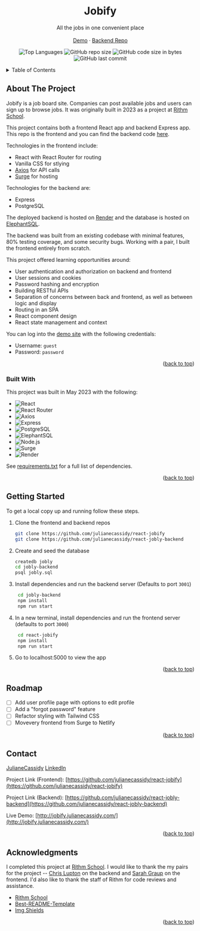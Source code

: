 <a name="readme-top"></a>
<div align="center">

  <h1 align="center">Jobify</h1>

  <p align="center">
    All the jobs in one convenient place
    <br />
    <br />
    <a href="http://jobify.julianecassidy.com/" target="_blank">Demo</a>
    ·
    <a href="https://github.com/julianecassidy/react-jobly-backend" target="_blank">Backend Repo</a>
  </p>
</div>
<div align="center">

![Top Languages](https://img.shields.io/github/languages/top/julianecassidy/react-jobify)
![GitHub repo size](https://img.shields.io/github/repo-size/julianecassidy/react-jobify)
![GitHub code size in bytes](https://img.shields.io/github/languages/code-size/julianecassidy/react-jobify)
![GitHub last commit](https://img.shields.io/github/last-commit/julianecassidy/react-jobify)
</div>

<!-- TABLE OF CONTENTS -->
<details>
  <summary>Table of Contents</summary>
  <ol>
    <li>
      <a href="#about-the-project">About The Project</a>
      <ul>
         <!-- <li><a href="#screenshots">Screenshots</a></li> -->
<!--         <li><a href="#key-features">Key Features</a></li> -->
        <li><a href="#built-with">Built With</a></li>
      </ul>
    </li>
    <li>
      <a href="#getting-started">Getting Started</a>
    </li>
    <li><a href="#usage">Usage</a></li>
    <li><a href="#roadmap">Roadmap</a></li>
<!--     <li><a href="#contributing">Contributing</a></li> -->
<!--     <li><a href="#license">License</a></li> -->
    <li><a href="#contact">Contact</a></li>
    <li><a href="#acknowledgments">Acknowledgments</a></li>
  </ol>
</details>

<!-- ABOUT THE PROJECT -->

## About The Project

Jobify is a job board site. Companies can post available jobs and users can sign up to browse jobs. It was originally built in 2023 as a project at [Rithm School](https://www.rithmschool.com/).

This project contains both a frontend React app and backend Express app. This repo is the frontend and you can find the backend code [here](https://github.com/julianecassidy/react-jobly-backend).

Technologies in the frontend include:

- React with React Router for routing
- Vanilla CSS for stlying
- [Axios](https://axios-http.com/) for API calls
- [Surge](https://surge.sh/) for hosting

Technologies for the backend are:

- Express
- PostgreSQL

The deployed backend is hosted on [Render](https://render.com/) and the database is hosted on [ElephantSQL](https://www.elephantsql.com/).

The backend was built from an existing codebase with minimal features, 80% testing coverage, and some security bugs. Working with a pair, I built the frontend entirely from scratch.

This project offered learning opportunities around:

- User authentication and authorization on backend and frontend
- User sessions and cookies
- Password hashing and encryption
- Building RESTful APIs
- Separation of concerns between back and frontend, as well as between logic and display
- Routing in an SPA
- React component design
- React state management and context

You can log into the [demo site](http://jobify.julianecassidy.com/) with the following credentials:
- Username: `guest`
- Password: `password`

<p align="right">(<a href="#readme-top">back to top</a>)</p>

<!-- ### Screenshots

<p>
  <img src="static/images/screenshots/timeline.png" alt="Logged In Timeline">
  <br>
  <em>Logged-In Timeline</em>
</p>

<p>
  <img src="static/images/screenshots/profile.png" alt="User Profile Page">
  <br>
  <em>User Profile Page</em>
</p>

<p>
  <img src="static/images/screenshots/followers.png" alt="Followers Listing Page">
  <br>
  <em>Followers Listing Page</em>
</p>

<p align="right">(<a href="#readme-top">back to top</a>)</p> -->

### Built With

This project was built in May 2023 with the following:

- ![React][React]
- ![React Router][React Router]
- ![Axios][Axios]
- ![Express][Express]
- ![PostgreSQL][PostgreSQL]
- ![ElephantSQL][ElephantSQL]
- ![Node.js][Node.js]
- ![Surge][Surge]
- ![Render][Render]


See [requirements.txt](https://github.com/julianecassidy/react-jobly-backend/blob/master/requirements.txt) for a full list of dependencies.

<p align="right">(<a href="#readme-top">back to top</a>)</p>

<!-- GETTING STARTED -->

## Getting Started

To get a local copy up and running follow these steps.

1. Clone the frontend and backend repos

   ```bash
   git clone https://github.com/julianecassidy/react-jobify
   git clone https://github.com/julianecassidy/react-jobly-backend
   ```

2. Create and seed the database

   ```bash
   createdb jobly
   cd jobly-backend
   psql jobly.sql
   ```

3. Install dependencies and run the backend server (Defaults to port `3001`)

   ```bash
    cd jobly-backend
    npm install
    npm run start
    ```

4. In a new terminal, install dependencies and run the frontend server (defaults to port `3000`)

   ```bash
    cd react-jobify
    npm install
    npm run start
    ```


7. Go to localhost:5000 to view the app

<p align="right">(<a href="#readme-top">back to top</a>)</p>

<!-- ROADMAP -->

## Roadmap

- [ ] Add user profile page with options to edit profile
- [ ] Add a "forgot password" feature
- [ ] Refactor styling with Tailwind CSS
- [ ] Movevery frontend from Surge to Netlify

<p align="right">(<a href="#readme-top">back to top</a>)</p>

<!-- CONTRIBUTING -->

<!-- LICENSE -->


<!-- CONTACT -->

## Contact

[JulianeCassidy](https://julianecassidy.com)
[LinkedIn](https://www.linkedin.com/in/julianemcassidy/)

Project Link (Frontend): [https://github.com/julianecassidy/react-jobify](https://github.com/julianecassidy/react-jobify)

Project Link (Backend): [https://github.com/julianecassidy/react-jobly-backend](https://github.com/julianecassidy/react-jobly-backend)

Live Demo: [http://jobify.julianecassidy.com/](http://jobify.julianecassidy.com/)

<p align="right">(<a href="#readme-top">back to top</a>)</p>

<!-- ACKNOWLEDGMENTS -->

## Acknowledgments

I completed this project at [Rithm School](https://www.rithmschool.com/). I would like to thank the my pairs for the project -- [Chris Lupton](https://github.com/clupt) on the backend and [Sarah Graup](https://github.com/sarahgraup) on the frontend. I'd also like to thank the staff of Rithm for code reviews and assistance.

- [Rithm School](https://www.rithmschool.com/)
- [Best-README-Template](https://github.com/othneildrew/Best-README-Template)
- [Img Shields](https://shields.io)

<p align="right">(<a href="#readme-top">back to top</a>)</p>

<!-- TECHNOLOGY BADGES -->

[React]: https://img.shields.io/badge/React-61DAFB?logo=react&logoColor=white
[React Router]: https://img.shields.io/badge/React_Router-CA4245?logo=react-router&logoColor=white
[Axios]: https://img.shields.io/badge/Axios-5A2D81?logo=axios&logoColor=white
[Express]: https://img.shields.io/badge/Express-000000?logo=express&logoColor=white
[Node.js]: https://img.shields.io/badge/Node.js-339933?logo=node.js&logoColor=white
[PostgreSQL]: https://img.shields.io/badge/PostgreSQL-4169E1?logo=postgresql&logoColor=white
[ElephantSQL]: https://img.shields.io/badge/ElephantSQL-2D9CDB?logo=elephantsql&logoColor=white
[Surge]: https://img.shields.io/badge/Surge-def1e7?logo=surge&logoColor=black
[Render]: https://img.shields.io/badge/Render-000000?logo=render&logoColor=white
